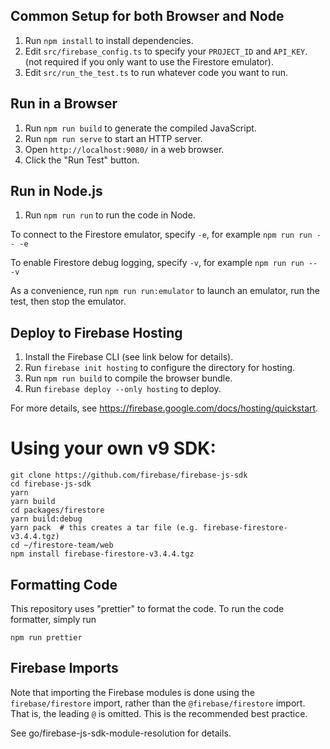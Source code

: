 ## Common Setup for both Browser and Node

1. Run `npm install` to install dependencies.
2. Edit `src/firebase_config.ts` to specify your `PROJECT_ID` and `API_KEY`.
   (not required if you only want to use the Firestore emulator).
3. Edit `src/run_the_test.ts` to run whatever code you want to run.

## Run in a Browser

1. Run `npm run build` to generate the compiled JavaScript.
2. Run `npm run serve` to start an HTTP server.
3. Open `http://localhost:9080/` in a web browser.
4. Click the "Run Test" button.

## Run in Node.js

1. Run `npm run run` to run the code in Node.

To connect to the Firestore emulator, specify `-e`,
for example `npm run run -- -e`

To enable Firestore debug logging, specify `-v`,
for example `npm run run -- -v`

As a convenience, run `npm run run:emulator` to launch an emulator,
run the test, then stop the emulator.

## Deploy to Firebase Hosting

1. Install the Firebase CLI (see link below for details).
2. Run `firebase init hosting` to configure the directory for hosting.
3. Run `npm run build` to compile the browser bundle.
4. Run `firebase deploy --only hosting` to deploy.

For more details, see https://firebase.google.com/docs/hosting/quickstart.

# Using your own v9 SDK:

```
git clone https://github.com/firebase/firebase-js-sdk
cd firebase-js-sdk
yarn
yarn build
cd packages/firestore
yarn build:debug
yarn pack  # this creates a tar file (e.g. firebase-firestore-v3.4.4.tgz)
cd ~/firestore-team/web
npm install firebase-firestore-v3.4.4.tgz
```

## Formatting Code

This repository uses "prettier" to format the code.
To run the code formatter, simply run

```
npm run prettier
```

## Firebase Imports

Note that importing the Firebase modules is done using the `firebase/firestore`
import, rather than the `@firebase/firestore` import. That is, the leading `@`
is omitted. This is the recommended best practice.

See go/firebase-js-sdk-module-resolution for details.

